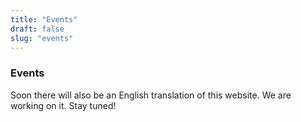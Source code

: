 ```yaml
---
title: "Events"
draft: false
slug: "events"
---
```


### Events

Soon there will also be an English translation of this website. We are working on it. Stay tuned!
